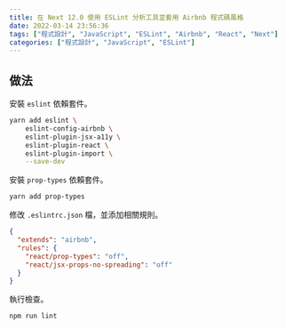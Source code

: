 ```yaml
---
title: 在 Next 12.0 使用 ESLint 分析工具並套用 Airbnb 程式碼風格
date: 2022-03-14 23:56:36
tags: ["程式設計", "JavaScript", "ESLint", "Airbnb", "React", "Next"]
categories: ["程式設計", "JavaScript", "ESLint"]
---
```


## 做法

安裝 `eslint` 依賴套件。

```bash
yarn add eslint \         
    eslint-config-airbnb \
    eslint-plugin-jsx-a11y \
    eslint-plugin-react \
    eslint-plugin-import \
    --save-dev
```

安裝 `prop-types` 依賴套件。

```bash
yarn add prop-types
```

修改 `.eslintrc.json` 檔，並添加相關規則。

```json
{
  "extends": "airbnb",
  "rules": {
    "react/prop-types": "off",
    "react/jsx-props-no-spreading": "off"
  }
}
```

執行檢查。

```bash
npm run lint
```
